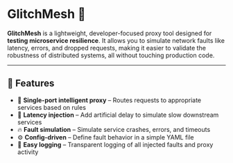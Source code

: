 # GlitchMesh 🧪

**GlitchMesh** is a lightweight, developer-focused proxy tool designed for **testing microservice resilience**. It allows you to simulate network faults like latency, errors, and dropped requests, making it easier to validate the robustness of distributed systems, all without touching production code.

---

## 🚀 Features

- 🧩 **Single-port intelligent proxy** – Routes requests to appropriate services based on rules
- 🐢 **Latency injection** – Add artificial delay to simulate slow downstream services
- 🔥 **Fault simulation** – Simulate service crashes, errors, and timeouts
- ⚙️ **Config-driven** – Define fault behavior in a simple YAML file
- 📜 **Easy logging** – Transparent logging of all injected faults and proxy activity

